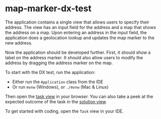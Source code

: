 # map-marker-dx-test

The application contains a single view that allows users to specify their address.
The view has an input field for the address and a map that shows the address on a map.
Upon entering an address in the input field, the application does a geolocation lookup and updates the map marker to the new address.

Now the application should be developed further.
First, it should show a label on the address marker.
It should also allow users to modify the address by dragging the address marker on the map.

To start with the DX test, run the application:
- Either run the `Application` class from the IDE
- Or run `mvnw` (Windows), or `./mvnw` (Mac & Linux)

Then open the [task view](http://localhost:8080/task) in your browser.
You can also take a peek at the expected outcome of the task in the [solution view](http://localhost:8080/solution).

To get started with coding, open the `Task` view in your IDE. 
